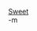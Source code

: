 <a href="http://www.opengl.org/cgi-bin/ubb/ultimatebb.cgi?ubb=get_topic;f=3;t=015351;p=0">Sweet</a><br/>
-m
